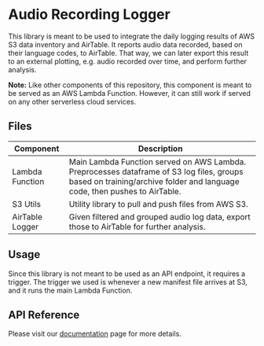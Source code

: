 # Audio Recording Logger

This library is meant to be used to integrate the daily logging results of AWS S3 data inventory and AirTable. It reports audio data recorded, based on their language codes, to AirTable. That way, we can later export this result to an external plotting, e.g. audio recorded over time, and perform further analysis.

**Note:** Like other components of this repository, this component is meant to be served as an AWS Lambda Function. However, it can still work if served on any other serverless cloud services. 

## Files

| Component       | Description                                                                                                                                                            |
| --------------- | ---------------------------------------------------------------------------------------------------------------------------------------------------------------------- |
| Lambda Function | Main Lambda Function served on AWS Lambda. Preprocesses dataframe of S3 log files, groups based on training/archive folder and language code, then pushes to AirTable. |
| S3 Utils        | Utility library to pull and push files from AWS S3.                                                                                                                    |
| AirTable Logger | Given filtered and grouped audio log data, export those to AirTable for further analysis.                                                                              |

## Usage

Since this library is not meant to be used as an API endpoint, it requires a trigger. The trigger we used is whenever a new manifest file arrives at S3, and it runs the main Lambda Function.

## API Reference

Please visit our [documentation](https://bookbot-kids.github.io/label-pipeline/reference/audio_recording_logger/lambda_function/) page for more details.